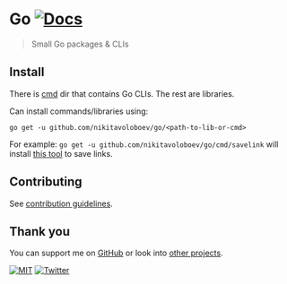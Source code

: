 # Go [![Docs](https://img.shields.io/badge/-Docs-0a0a0a.svg?style=flat&colorA=0a0a0a)](https://pkg.go.dev/github.com/nikitavoloboev/go?tab=doc)

> Small Go packages & CLIs

## Install

There is [cmd](cmd) dir that contains Go CLIs. The rest are libraries.

Can install commands/libraries using:

`go get -u github.com/nikitavoloboev/go/<path-to-lib-or-cmd>`

For example: `go get -u github.com/nikitavoloboev/go/cmd/savelink` will install [this tool](cmd/savelink/main.go) to save links.

## Contributing

See [contribution guidelines](contributing.md).

## Thank you

You can support me on [GitHub](https://github.com/sponsors/nikitavoloboev) or look into [other projects](https://nikitavoloboev.xyz/projects).

[![MIT](https://bit.ly/mitbadge)](license) [![Twitter](http://bit.ly/nikitatweet)](https://twitter.com/nikitavoloboev)
